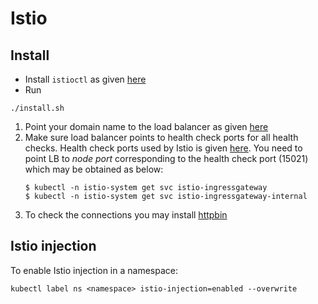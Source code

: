 # Istio

## Install
* Install `istioctl` as given [here](https://istio.io/latest/docs/setup/getting-started/#download)
* Run
```
./install.sh
```
1. Point your domain name to the load balancer as given [here](https://docs.aws.amazon.com/Route53/latest/DeveloperGuide/routing-to-elb-load-balancer.html)
1. Make sure load balancer points to health check ports for all health checks.  Health check ports used by Istio is given [here](https://istio.io/latest/docs/ops/deployment/requirements/#ports-used-by-istio). You need to point LB to *node port* corresponding to the health check port (15021) which may be obtained as below:
    ```
    $ kubectl -n istio-system get svc istio-ingressgateway
    $ kubectl -n istio-system get svc istio-ingressgateway-internal
    ```
1. To check the connections you may install [httpbin](../../../utils/httpbin)

## Istio injection
To enable Istio injection in a namespace:
```
kubectl label ns <namespace> istio-injection=enabled --overwrite
```
